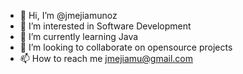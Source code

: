 - 👋 Hi, I’m @jmejiamunoz
- 👀 I’m interested in Software Development
- 🌱 I’m currently learning Java
- 💞️ I’m looking to collaborate on opensource projects
- 📫 How to reach me jmejiamu@gmail.com

<!---
jmejiamunoz/jmejiamunoz is a ✨ special ✨ repository because its `README.md` (this file) appears on your GitHub profile.
You can click the Preview link to take a look at your changes.
--->
